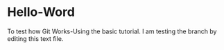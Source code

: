 # Hello-Word
To test how Git Works-Using the basic tutorial.
I am testing the branch by editing this text file.
